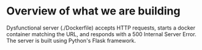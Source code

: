 # Overview of what we are building

Dysfunctional server (./Dockerfile) accepts HTTP requests, starts
a docker container matching the URL, and responds with a 500 Internal Server Error. The server is built using Python's Flask framework.